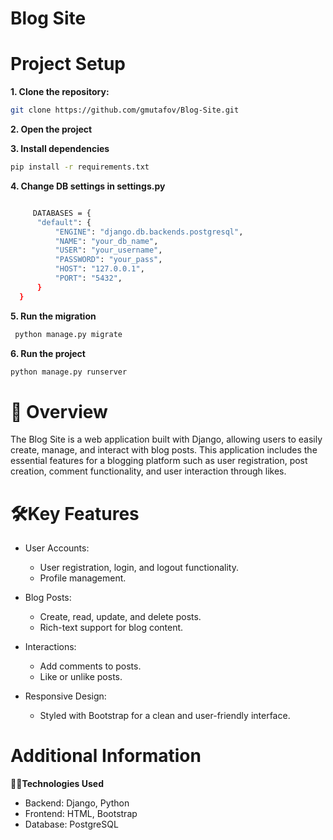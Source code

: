 # Blog Site

# Project Setup

**1. Clone the repository:**
```bash
git clone https://github.com/gmutafov/Blog-Site.git
```
**2. Open the project**

**3. Install dependencies**
  ```bash
  pip install -r requirements.txt
```
**4. Change DB settings in settings.py**
```bash

     DATABASES = {
      "default": {
          "ENGINE": "django.db.backends.postgresql",
          "NAME": "your_db_name",
          "USER": "your_username",
          "PASSWORD": "your_pass",
          "HOST": "127.0.0.1",
          "PORT": "5432",
      }
  }
  ```

**5. Run the migration**
 ```bash
  python manage.py migrate
```
**6. Run the project**
  ```bash
  python manage.py runserver
```


# 📖 Overview

The Blog Site is a web application built with Django, allowing users to easily create, manage, and interact with blog posts. This application includes the essential features for a blogging platform such as user registration, post creation, comment functionality, and user interaction through likes.
# 🛠Key Features
- User Accounts:

    - User registration, login, and logout functionality.
    - Profile management.

- Blog Posts:

    - Create, read, update, and delete posts.
    - Rich-text support for blog content.

- Interactions:

    - Add comments to posts.
    - Like or unlike posts.

- Responsive Design:
    - Styled with Bootstrap for a clean and user-friendly interface.


# Additional Information

**🧑‍💻Technologies Used**

- Backend: Django, Python
- Frontend: HTML, Bootstrap
- Database: PostgreSQL
